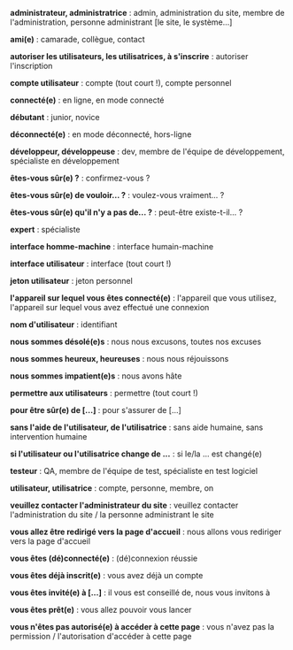 **administrateur, administratrice** : admin, administration du site, membre de l'administration, personne administrant \[le site, le système...\]

**ami(e)** : camarade, collègue, contact

**autoriser les utilisateurs, les utilisatrices, à s'inscrire** : autoriser l'inscription

**compte utilisateur** : compte (tout court !), compte personnel

**connecté(e)** : en ligne, en mode connecté

**débutant** : junior, novice

**déconnecté(e)** : en mode déconnecté, hors-ligne

**développeur, développeuse** : dev, membre de l'équipe de développement, spécialiste en développement

**êtes-vous sûr(e) ?** : confirmez-vous ?

**êtes-vous sûr(e) de vouloir... ?** : voulez-vous vraiment... ?

**êtes-vous sûr(e) qu'il n'y a pas de... ?** : peut-être existe-t-il... ?

**expert** : spécialiste

**interface homme-machine** : interface humain-machine

**interface utilisateur** : interface (tout court !)

**jeton utilisateur** : jeton personnel

**l'appareil sur lequel vous êtes connecté(e)** : l'appareil que vous utilisez, l'appareil sur lequel vous avez effectué une connexion

**nom d'utilisateur** : identifiant

**nous sommes désolé(e)s** : nous nous excusons, toutes nos excuses

**nous sommes heureux, heureuses** : nous nous réjouissons

**nous sommes impatient(e)s** : nous avons hâte

**permettre aux utilisateurs** : permettre (tout court !)

**pour être sûr(e) de \[...\]** : pour s'assurer de \[...\]

**sans l'aide de l'utilisateur, de l'utilisatrice** : sans aide humaine, sans intervention humaine

**si l'utilisateur ou l'utilisatrice change de ...** : si le/la ... est changé(e)

**testeur** : QA, membre de l'équipe de test, spécialiste en test logiciel

**utilisateur, utilisatrice** : compte, personne, membre, on

**veuillez contacter l'administrateur du site** : veuillez contacter l'administration du site / la personne administrant le site

**vous allez être redirigé vers la page d'accueil** : nous allons vous rediriger vers la page d'accueil

**vous êtes (dé)connecté(e)** : (dé)connexion réussie

**vous êtes déjà inscrit(e)** : vous avez déjà un compte

**vous êtes invité(e) à \[...\]** : il vous est conseillé de, nous vous invitons à

**vous êtes prêt(e)** : vous allez pouvoir vous lancer

**vous n'êtes pas autorisé(e) à accéder à cette page** : vous n'avez pas la permission / l'autorisation d'accéder à cette page
